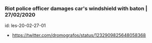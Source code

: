 ### Riot police officer damages car's windshield with baton | 27/02/2020
  
id: les-20-02-27-01  
  
* https://twitter.com/dromografos/status/1232909825648058368


```python

```
